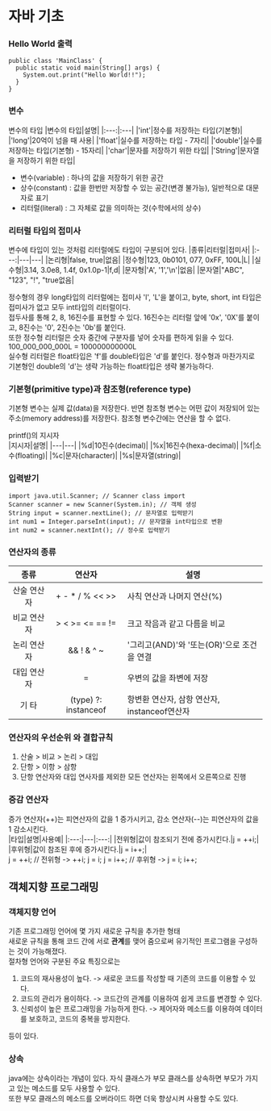 # 자바 기초
### Hello World 출력
    public class 'MainClass' {
      public static void main(String[] args) {
        System.out.print("Hello World!!");
      }
    }
### 변수
변수의 타입
|변수의 타입|설명|
|:---:|:---|
|'int'|정수를 저장하는 타입(기본형)|
|'long'|20억이 넘을 때 사용|
|'float'|실수를 저장하는 타입 - 7자리|
|'double'|실수를 저장하는 타입(기본형) - 15자리|
|'char'|문자를 저장하기 위한 타입|
|'String'|문자열을 저장하기 위한 타입|  
- 변수(variable) : 하나의 값을 저장하기 위한 공간
- 상수(constant) : 값을 한번만 저장할 수 있는 공간(변경 불가능), 일반적으로 대문자로 표기
- 리터럴(literal) : 그 자체로 값을 의미하는 것(수학에서의 상수)
### 리터럴 타입의 접미사
변수에 타입이 있는 것처럼 리터럴에도 타입이 구분되어 있다.
|종류|리터럴|접미사|
|:---:|---|---|
|논리형|false, true|없음|
|정수형|123, 0b0101, 077, 0xFF, 100L|L|
|실수형|3.14, 3.0e8, 1.4f, 0x1.0p-1|f,d|
|문자형|'A', '1','\n'|없음|
|문자열|"ABC", "123", "!", "true없음|
  
정수형의 경우 long타입의 리터럴에는 접미사 'l', 'L'을 붙이고, byte, short, int 타입은 접미사가 없고 모두 int타입의 리터럴이다.  
접두사를 통해 2, 8, 16진수를 표현할 수 있다. 16진수는 리터럴 앞에 '0x', '0X'를 붙이고, 8진수는 '0', 2진수는 '0b'를 붙인다.  
또한 정수형 리터럴은 숫자 중간에 구분자를 넣어 숫자를 편하게 읽을 수 있다. 100_000_000_000L = 100000000000L  
실수형 리터럴은 float타입은 'f'를 double타입은 'd'를 붙인다. 정수형과 마찬가지로 기본형인 double의 'd'는 생략 가능하는 float타입은 생략 불가능하다.  
### 기본형(primitive type)과 참조형(reference type)
기본형 변수는 실제 값(data)을 저장한다. 반면 참조형 변수는 어떤 값이 저장되어 있는 주소(memory address)를 저장한다. 참조형 변수간에는 연산을 할 수 없다.  

printf()의 지시자  
|지시자|설명|
|---|---|
|%d|10진수(decimal)|
|%x|16진수(hexa-decimal)|
|%f|소수(floating)|
|%c|문자(character)|
|%s|문자열(string)|  
  
### 입력받기  
    import java.util.Scanner; // Scanner class import
    Scanner scanner = new Scanner(System.in); // 객체 생성
    String input = scanner.nextLine(); // 문자열로 입력받기
    int num1 = Integer.parseInt(input); // 문자열을 int타입으로 변환
    int num2 = scanner.nextInt(); // 정수로 입력받기  
### 연산자의 종류
|종류|연산자|설명|
|:---:|:---:|---|
|산술 연산자| + - * / % << >>|사칙 연산과 나머지 연산(%)|
|비교 연산자|> < >= <= == != |크고 작음과 같고 다름을 비교|
|논리 연산자|&& ! & ^ ~ |'그리고(AND)'와 '또는(OR)'으로 조건을 연결|
|대입 연산자|=|우변의 값을 좌변에 저장|
|기 타|(type) ?: instanceof|항변환 연산자, 삼항 연산자, instanceof연산자|  
### 연산자의 우선순위 와 결합규칙
1. 산술 > 비교 > 논리 > 대입
2. 단항 > 이항 > 삼항
3. 단항 연산자와 대입 연사자를 제외한 모든 연산자는 왼쪽에서 오른쪽으로 진행  
### 증감 연산자
증가 연산자(++)는 피연산자의 값을 1 증가시키고, 감소 연산자(--)는 피연산자의 값을 1 감소시킨다.  
|타입|설명|사용예|
|:---:|---|:---:|
|전위형|값이 참조되기 전에 증가시킨다.|j = ++i;|
|후위형|값이 참조된 후에 증가시킨다.|j = i++;|  
    j = ++i; // 전위형 -> ++i; j = i;
    j = i++; // 후위형 -> j = i; i++;  
## 객체지향 프로그래밍
### 객체지향 언어
기존 프로그래밍 언어에 몇 가지 새로운 규칙을 추가한 형태  
새로운 규칙을 통해 코드 간에 서로 **관계**를 맺어 줌으로써 유기적인 프로그램을 구성하는 것이 가능해졌다.  
절차형 언어와 구분된 주요 특징으로는
1. 코드의 재사용성이 높다. -> 새로운 코드를 작성할 때 기존의 코드를 이용할 수 있다.
2. 코드의 관리가 용이하다. -> 코드간의 관계를 이용하여 쉽게 코드를 변경할 수 있다.
3. 신뢰성이 높은 프로그래밍을 가능하게 한다. -> 제어자와 메소드를 이용하여 데이터를 보호하고, 코드의 중복을 방지한다.  

등이 있다.
### 상속
java에는 상속이라는 개념이 있다. 자식 클래스가 부모 클래스를 상속하면 부모가 가지고 있는 메소드를 모두 사용할 수 있다.  
또한 부모 클래스의 메소드를 오버라이드 하면 더욱 향상시켜 사용할 수도 있다.  
